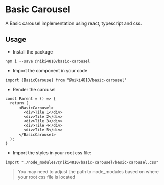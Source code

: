 # Basic Carousel

A Basic carousel implementation using react, typescript and css.

## Usage

- Install the package

```
npm i --save @niki4810/basic-carousel
```

- Import the component in your code

```
import {BasicCarouse} from "@niki4810/basic-carousel"
```

- Render the carousel

```
const Parent = () => {
  return (
      <BasicCarousel>
        <div>Tile 1</div>
        <div>Tile 2</div>
        <div>Tile 3</div>
        <div>Tile 4</div>
        <div>Tile 5</div>
      </BasicCarousel>
  );
}
```
- Import the styles in your root css file:

```
import "./node_modules/@niki4810/basic-carousel/basic-carousel.css"
```

> You may need to adjust the path to node_modules based on where your root css file is located